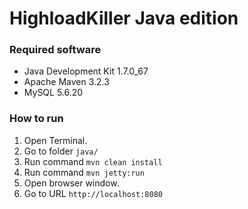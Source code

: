 # HighloadKiller Java edition

### Required software

- Java Development Kit 1.7.0_67
- Apache Maven 3.2.3
- MySQL 5.6.20
 
### How to run
 
 1. Open Terminal.
 2. Go to folder `java/`
 3. Run command `mvn clean install`
 4. Run command `mvn jetty:run`
 5. Open browser window.
 6. Go to URL `http://localhost:8080`
